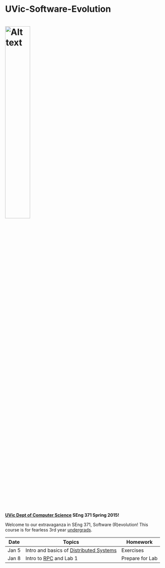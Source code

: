 UVic-Software-Evolution
=======================

<a href="https://cloud.githubusercontent.com/assets/1288637/5566593/a64ba4bc-8ee2-11e4-8612-28191f82fdd1.png" target="_blank"><img src="https://cloud.githubusercontent.com/assets/1288637/5566593/a64ba4bc-8ee2-11e4-8612-28191f82fdd1.png" alt="Alt text" width="40%" height="40%" style="max-width:40%;"></a>
========================

<b><a href = "https://www.csc.uvic.ca/">UVic Dept of Computer Science</a>
SEng 371 Spring 2015!</b>

Welcome to our extravaganza in SEng 371, Software (R)evolution!  This course is for fearless 3rd year <a href = "http://courses.seng.uvic.ca/courses/2015/spring/seng/371">undergrads</a>.  

<table>
<thead>
<tr>
<th>Date</th>
<th>Topics</th>
<th>Homework</th>
</tr>
</thead>
<tbody>
<tr>
<td>Jan 5</td>
<td>Intro and basics of <a href="http://www.hpcs.cs.tsukuba.ac.jp/~tatebe/lecture/h23/dsys/dsd-tutorial.html">Distributed Systems</a>
</td>
<td>Exercises</td>
</tr>
<tr>
<td>Jan 8</td>
<td>
Intro to <a href="http://dl.acm.org/citation.cfm?id=2080.357392">RPC</a> and Lab 1
</td>
<td>Prepare for Lab</td>
</tr>
<tr>
</tbody>
</table>
